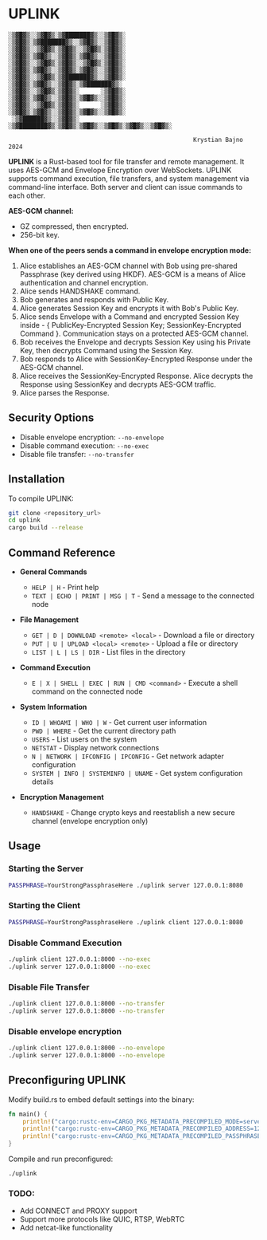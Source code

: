 # UPLINK
```
░▒▓█▓▒░░▒▓█▓▒░▒▓███████▓▒░░▒▓█▓▒░      ░▒▓█▓▒░▒▓███████▓▒░░▒▓█▓▒░░▒▓█▓▒░ 
░▒▓█▓▒░░▒▓█▓▒░▒▓█▓▒░░▒▓█▓▒░▒▓█▓▒░      ░▒▓█▓▒░▒▓█▓▒░░▒▓█▓▒░▒▓█▓▒░░▒▓█▓▒░ 
░▒▓█▓▒░░▒▓█▓▒░▒▓█▓▒░░▒▓█▓▒░▒▓█▓▒░      ░▒▓█▓▒░▒▓█▓▒░░▒▓█▓▒░▒▓█▓▒░░▒▓█▓▒░ 
░▒▓█▓▒░░▒▓█▓▒░▒▓███████▓▒░░▒▓█▓▒░      ░▒▓█▓▒░▒▓█▓▒░░▒▓█▓▒░▒▓███████▓▒░  
░▒▓█▓▒░░▒▓█▓▒░▒▓█▓▒░      ░▒▓█▓▒░      ░▒▓█▓▒░▒▓█▓▒░░▒▓█▓▒░▒▓█▓▒░░▒▓█▓▒░ 
░▒▓█▓▒░░▒▓█▓▒░▒▓█▓▒░      ░▒▓█▓▒░      ░▒▓█▓▒░▒▓█▓▒░░▒▓█▓▒░▒▓█▓▒░░▒▓█▓▒░ 
 ░▒▓██████▓▒░░▒▓█▓▒░      ░▒▓████████▓▒░▒▓█▓▒░▒▓█▓▒░░▒▓█▓▒░▒▓█▓▒░░▒▓█▓▒░
                
                                                    Krystian Bajno 2024
```

**UPLINK** is a Rust-based tool for file transfer and remote management. It uses AES-GCM and Envelope Encryption over WebSockets. UPLINK supports command execution, file transfers, and system management via command-line interface. Both server and client can issue commands to each other.

**AES-GCM channel:**
- GZ compressed, then encrypted.
- 256-bit key.

**When one of the peers sends a command in envelope encryption mode:**
1. Alice establishes an AES-GCM channel with Bob using pre-shared Passphrase (key derived using HKDF). AES-GCM is a means of Alice authentication and channel encryption.
2. Alice sends HANDSHAKE command.
3. Bob generates and responds with Public Key.
4. Alice generates Session Key and encrypts it with Bob's Public Key.
5. Alice sends Envelope with a Command and encrypted Session Key inside - { PublicKey-Encrypted Session Key; SessionKey-Encrypted Command }. Communication stays on a protected AES-GCM channel.
6. Bob receives the Envelope and decrypts Session Key using his Private Key, then decrypts Command using the Session Key.
7. Bob responds to Alice with SessionKey-Encrypted Response under the AES-GCM channel.
8. Alice receives the SessionKey-Encrypted Response. Alice decrypts the Response using SessionKey and decrypts AES-GCM traffic.
9. Alice parses the Response.

## Security Options

- Disable envelope encryption: `--no-envelope`
- Disable command execution: `--no-exec`
- Disable file transfer: `--no-transfer`

## Installation

To compile UPLINK:

```bash
git clone <repository_url>
cd uplink
cargo build --release
```

## Command Reference

- **General Commands**
  - `HELP | H` - Print help
  - `TEXT | ECHO | PRINT | MSG | T` - Send a message to the connected node

- **File Management**
  - `GET | D | DOWNLOAD <remote> <local>` - Download a file or directory
  - `PUT | U | UPLOAD <local> <remote>` - Upload a file or directory
  - `LIST | L | LS | DIR` - List files in the directory

- **Command Execution**
  - `E | X | SHELL | EXEC | RUN | CMD <command>` - Execute a shell command on the connected node

- **System Information**
  - `ID | WHOAMI | WHO | W` - Get current user information
  - `PWD | WHERE` - Get the current directory path
  - `USERS` - List users on the system
  - `NETSTAT` - Display network connections
  - `N | NETWORK | IFCONFIG | IPCONFIG` - Get network adapter configuration
  - `SYSTEM | INFO | SYSTEMINFO | UNAME` - Get system configuration details

- **Encryption Management**
  - `HANDSHAKE` - Change crypto keys and reestablish a new secure channel (envelope encryption only)

## Usage

### Starting the Server

```bash
PASSPHRASE=YourStrongPassphraseHere ./uplink server 127.0.0.1:8080
```

### Starting the Client

```bash
PASSPHRASE=YourStrongPassphraseHere ./uplink client 127.0.0.1:8080
```

### Disable Command Execution

```bash
./uplink client 127.0.0.1:8000 --no-exec
./uplink server 127.0.0.1:8000 --no-exec
```

### Disable File Transfer
```bash
./uplink client 127.0.0.1:8000 --no-transfer
./uplink server 127.0.0.1:8000 --no-transfer
```

### Disable envelope encryption
```bash
./uplink client 127.0.0.1:8000 --no-envelope
./uplink server 127.0.0.1:8000 --no-envelope
```

## Preconfiguring UPLINK
Modify build.rs to embed default settings into the binary:
```rust
fn main() {
    println!("cargo:rustc-env=CARGO_PKG_METADATA_PRECOMPILED_MODE=server");
    println!("cargo:rustc-env=CARGO_PKG_METADATA_PRECOMPILED_ADDRESS=127.0.0.1:8080");
    println!("cargo:rustc-env=CARGO_PKG_METADATA_PRECOMPILED_PASSPHRASE=my_precompiled_passphrase");
}
```

Compile and run preconfigured:
```
./uplink
```

### TODO:
- Add CONNECT and PROXY support
- Support more protocols like QUIC, RTSP, WebRTC
- Add netcat-like functionality
